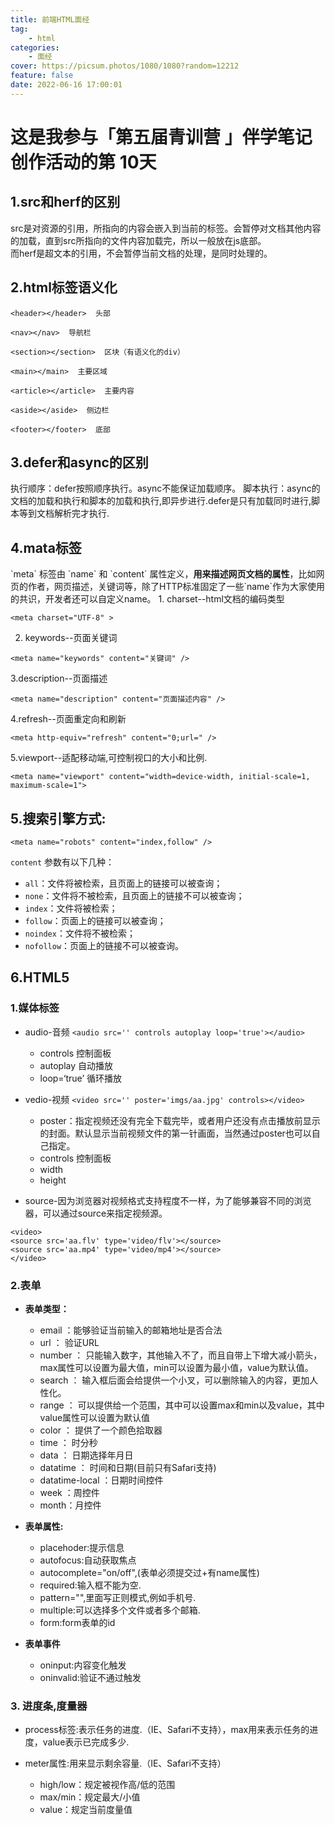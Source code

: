 ```yaml
---
title: 前端HTML面经
tag:
    - html
categories:
    - 面经
cover: https://picsum.photos/1080/1080?random=12212
feature: false
date: 2022-06-16 17:00:01
---
```


<h1>这是我参与「第五届青训营 」伴学笔记创作活动的第 10天</h1>
    <h2>1.src和herf的区别</h2>
    <p>src是对资源的引用，所指向的内容会嵌入到当前的标签。会暂停对文档其他内容的加载，直到src所指向的文件内容加载完，所以一般放在js底部。<br>而herf是超文本的引用，不会暂停当前文档的处理，是同时处理的。</p>
    <h2>2.html标签语义化</h2>
    
```
<header></header>  头部

<nav></nav>  导航栏

<section></section>  区块（有语义化的div）

<main></main>  主要区域

<article></article>  主要内容

<aside></aside>  侧边栏

<footer></footer>  底部
```

<h2>3.defer和async的区别</h2>
执行顺序：defer按照顺序执行。async不能保证加载顺序。
脚本执行：async的文档的加载和执行和脚本的加载和执行,即异步进行.defer是只有加载同时进行,脚本等到文档解析完才执行.
<h2>4.mata标签</h2>
`meta` 标签由 `name` 和 `content` 属性定义，<b>用来描述网页文档的属性</b>，比如网页的作者，网页描述，关键词等，除了HTTP标准固定了一些`name`作为大家使用的共识，开发者还可以自定义name。
1. charset--html文档的编码类型

`<meta charset="UTF-8" >`

2. keywords--页面关键词

`<meta name="keywords" content="关键词" />`

3.description--页面描述

`<meta name="description" content="页面描述内容" />`

4.refresh--页面重定向和刷新

`<meta http-equiv="refresh" content="0;url=" />
`

5.viewport--适配移动端,可控制视口的大小和比例.

`<meta name="viewport" content="width=device-width, initial-scale=1, maximum-scale=1">
`

<h2>5.搜索引擎方式:</h2>

`<meta name="robots" content="index,follow" />
`

`content` 参数有以下几种：

-   `all`：文件将被检索，且页面上的链接可以被查询；
-   `none`：文件将不被检索，且页面上的链接不可以被查询；
-   `index`：文件将被检索；
-   `follow`：页面上的链接可以被查询；
-   `noindex`：文件将不被检索；
-   `nofollow`：页面上的链接不可以被查询。
<h2>6.HTML5</h2>
<h3>1.媒体标签</h3>

- audio-音频
 `
 <audio src='' controls autoplay loop='true'></audio>
`

    -   controls 控制面板
    -   autoplay 自动播放
    -   loop=‘true’ 循环播放
    
- vedio-视频
`<video src='' poster='imgs/aa.jpg' controls></video>`
    -   poster：指定视频还没有完全下载完毕，或者用户还没有点击播放前显示的封面。默认显示当前视频文件的第一针画面，当然通过poster也可以自己指定。
    -   controls 控制面板
    -   width
    -   height
- source-因为浏览器对视频格式支持程度不一样，为了能够兼容不同的浏览器，可以通过source来指定视频源。

```
<video>
<source src='aa.flv' type='video/flv'></source>
<source src='aa.mp4' type='video/mp4'></source>
</video>
```
<h3>2.表单</h3>

- **表单类型：**
    -   email ：能够验证当前输入的邮箱地址是否合法
    -   url ： 验证URL
    -   number ： 只能输入数字，其他输入不了，而且自带上下增大减小箭头，max属性可以设置为最大值，min可以设置为最小值，value为默认值。
    -   search ： 输入框后面会给提供一个小叉，可以删除输入的内容，更加人性化。
    -   range ： 可以提供给一个范围，其中可以设置max和min以及value，其中value属性可以设置为默认值
    -   color ： 提供了一个颜色拾取器
    -   time ： 时分秒
    -   data ： 日期选择年月日
    -   datatime ： 时间和日期(目前只有Safari支持)
    -   datatime-local ：日期时间控件
    -   week ：周控件
    -   month：月控件
- **表单属性:**
    - placehoder:提示信息
    - autofocus:自动获取焦点
    - autocomplete="on/off",(表单必须提交过+有name属性)
    - required:输入框不能为空.
    - pattern="",里面写正则模式,例如手机号.
    - multiple:可以选择多个文件或者多个邮箱.
    - form:form表单的id
 
-   **表单事件**
    -  oninput:内容变化触发
    -  oninvalid:验证不通过触发
    
<h3 >3.  进度条,度量器   </h3>

- process标签:表示任务的进度.（IE、Safari不支持），max用来表示任务的进度，value表示已完成多少.

- meter属性:用来显示剩余容量.（IE、Safari不支持）
    -   high/low：规定被视作高/低的范围
    -   max/min：规定最大/小值
    -   value：规定当前度量值

  



